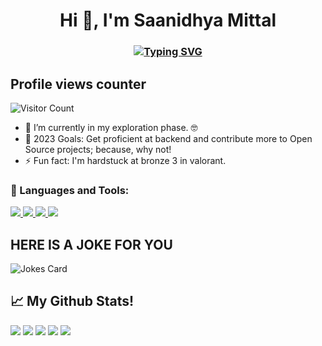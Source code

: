 <h1 align="center">Hi 👋, I'm Saanidhya Mittal</h1> <h3 align="center">

[![Typing SVG](https://readme-typing-svg.herokuapp.com?color=%2336BCF7&size=50&center=true&vCenter=true&width=450&height=150&lines=Saanidhya+Mittal;A+Newbie+Dev;Bot+Gamer)](https://git.io/typing-svg) 

## Profile views counter 
![Visitor Count](https://profile-counter.glitch.me/SaanidhyaM/count.svg) 
- 🔭 I’m currently in my exploration phase. 🤓 
- 🥅 2023 Goals: Get proficient at backend and contribute more to Open Source projects; because, why not! 
- ⚡ Fun fact: I'm hardstuck at bronze 3 in valorant.

<h3 align="left">🔨 Languages and Tools:</h3>
<p align="left">
    <a href="https://www.python.org" target="_blank">
        <img
            src="https://img.shields.io/badge/Python-black?&style=for-the-badge&logo=python"
        />
    </a>
    <a href="https://git-scm.com/" target="_blank">
        <img
            src="https://img.shields.io/badge/Git-black?&style=for-the-badge&logo=git&logoColor=red"
        />
    </a>
    <a href="https://github.com/" target="_blank">
        <img
            src="https://img.shields.io/badge/GitHub-black?&style=for-the-badge&logo=github"
        />
    </a>
    <a href="https://www.open-std.org/jtc1/sc22/wg14/" target="_blank">
        <img
            src="https://img.shields.io/badge/C-black?style=for-the-badge&logo=c&logoColor=white"
        />
    </a>
</p>


## HERE IS A JOKE FOR YOU
 
 ![Jokes Card](https://readme-jokes.vercel.app/api)

 ## 📈 My Github Stats!
 
![](http://github-profile-summary-cards.vercel.app/api/cards/profile-details?username=SaanidhyaM&theme=github_dark)
![](http://github-profile-summary-cards.vercel.app/api/cards/repos-per-language?username=SaanidhyaM&theme=github_dark)
![](http://github-profile-summary-cards.vercel.app/api/cards/most-commit-language?username=SaanidhyaM&theme=github_dark)
![](http://github-profile-summary-cards.vercel.app/api/cards/stats?username=SaanidhyaM&theme=github_dark)
![](http://github-profile-summary-cards.vercel.app/api/cards/productive-time?username=SaanidhyaM&theme=github_dark&utcOffset=8)
